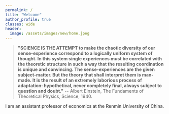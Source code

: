 ```yaml
---
permalink: /
title: "Welcome"
author_profile: true
classes: wide
header:
  image: /assets/images/new/home.jpeg
---
```


>**"SCIENCE IS THE ATTEMPT to make the chaotic diversity of our sense-experience correspond to a logically uniform system of thought. In this system single experiences must be correlated with the theoretic structure in such a way that the resulting coordination is unique and convincing. The sense-experiences are the given subject-matter. But the theory that shall interpret them is man-made. It is the result of an extremely laborious process of adaptation: hypothetical, never completely final, always subject to question and doubt."** -- Albert Einstein, The Fundaments of Theoretical Physics, Science, 1940.

I am an assistant professor of economics at the Renmin University of China.
